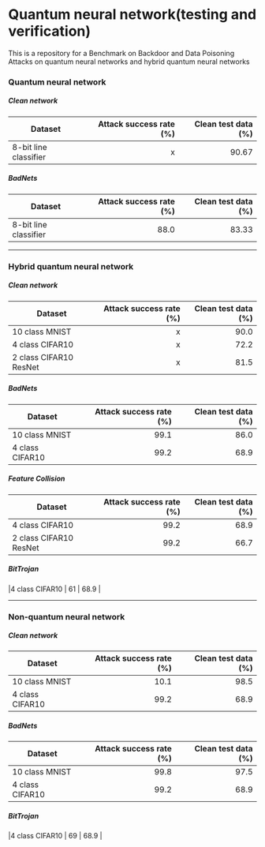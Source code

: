 # Quantum neural network(testing and verification)
 This is a repository for a Benchmark on Backdoor and Data Poisoning Attacks on quantum neural networks and hybrid quantum neural networks
### Quantum neural network
##### Clean network

| Dataset                       | Attack success rate (%)      | Clean test data (%)|
| ------------------            |-------------------:|-------------:|
|8-bit line classifier           | x               |90.67         |

##### BadNets 
| Dataset                       | Attack success rate (%)      | Clean test data (%)|
| ------------------            |-------------------:|-------------:|
|8-bit line classifier           | 88.0               | 83.33          |
***
### Hybrid quantum neural network
##### Clean network
| Dataset                       | Attack success rate (%)      | Clean test data (%)|
| ------------------            |-------------------:|-------------:|
|10 class MNIST           | x               | 90.0          |
|4 class CIFAR10           | x               | 72.2          |
|2 class CIFAR10 ResNet           | x               | 81.5          |
##### BadNets 
| Dataset                       | Attack success rate (%)      | Clean test data (%)|
| ------------------            |-------------------:|-------------:|
|10 class MNIST           | 99.1               | 86.0          |
|4 class CIFAR10           | 99.2               | 68.9          |
##### Feature Collision
| Dataset                       | Attack success rate (%)      | Clean test data (%)|
| ------------------            |-------------------:|-------------:|
|4 class CIFAR10           | 99.2               | 68.9          |
|2 class CIFAR10 ResNet           | 99.2               | 66.7          |
##### BitTrojan
|4 class CIFAR10           | 61               | 68.9          |
***
### Non-quantum neural network
##### Clean network
| Dataset                       | Attack success rate (%)      | Clean test data (%)|
| ------------------            |-------------------:|-------------:|
|10 class MNIST           | 10.1               | 98.5          |
|4 class CIFAR10           | 99.2               | 68.9          |
##### BadNets 
| Dataset                       | Attack success rate (%)      | Clean test data (%)|
| ------------------            |-------------------:|-------------:|
|10 class MNIST           | 99.8               | 97.5          |
|4 class CIFAR10           | 99.2               | 68.9          |
##### BitTrojan
|4 class CIFAR10           | 69               | 68.9          |
